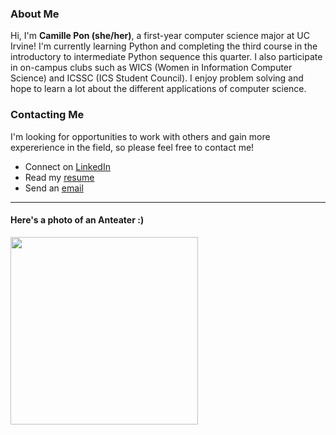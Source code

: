 ### About Me
Hi, I'm **Camille Pon (she/her)**, a first-year computer science major at UC Irvine! I'm currently learning Python and completing the third course in the introductory to intermediate Python sequence this quarter. I also participate in on-campus clubs such as WICS (Women in Information Computer Science) and ICSSC (ICS Student Council). I enjoy problem solving and hope to learn a lot about the different applications of computer science. 

### Contacting Me
I'm looking for opportunities to work with others and gain more expererience in the field, so please feel free to contact me!

- Connect on [LinkedIn](www.linkedin.com/in/camille-p-b23286219)
- Read my [resume](https://github.com/cami-p/cami-p/files/8458042/pon_camille_resume.pdf)
- Send an [email](mailto:cpon1@uci.edu)
---
#### Here's a photo of an Anteater :)
<img src = "https://user-images.githubusercontent.com/103341440/162597273-6d829198-b9bc-4a98-b268-803161a88045.JPG" width = "300" height = "300">

<!--
**cami-p/cami-p** is a ✨ _special_ ✨ repository because its `README.md` (this file) appears on your GitHub profile.

Here are some ideas to get you started:

- 🔭 I’m currently working on ...
- 🌱 I’m currently learning ...
- 👯 I’m looking to collaborate on ...
- 🤔 I’m looking for help with ...
- 💬 Ask me about ...
- 📫 How to reach me: ...
- 😄 Pronouns: ...
- ⚡ Fun fact: ...
-->


